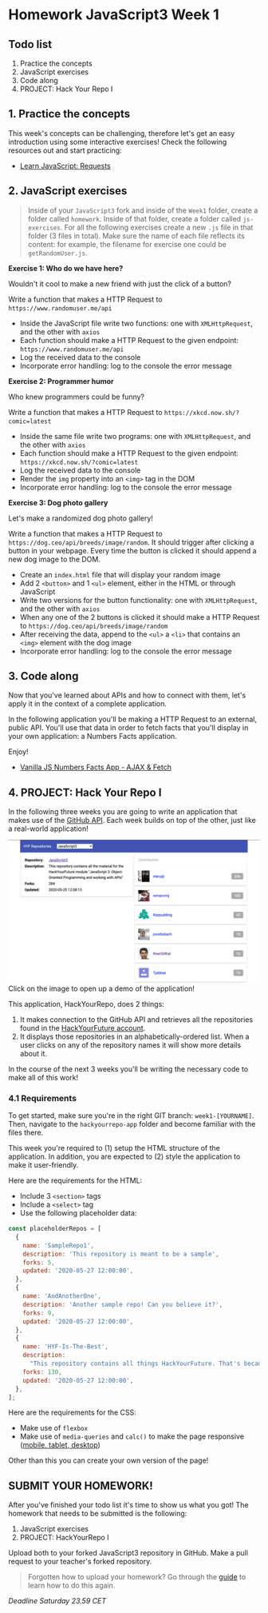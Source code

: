 # Homework JavaScript3 Week 1

## **Todo list**

1. Practice the concepts
2. JavaScript exercises
3. Code along
4. PROJECT: Hack Your Repo I

## **1. Practice the concepts**

This week's concepts can be challenging, therefore let's get an easy introduction using some interactive exercises! Check the following resources out and start practicing:

- [Learn JavaScript: Requests](https://www.codecademy.com/learn/introduction-to-javascript/modules/intermediate-javascript-requests)

## **2. JavaScript exercises**

> Inside of your `JavaScript3` fork and inside of the `Week1` folder, create a folder called `homework`. Inside of that folder, create a folder called `js-exercises`. For all the following exercises create a new `.js` file in that folder (3 files in total). Make sure the name of each file reflects its content: for example, the filename for exercise one could be `getRandomUser.js`.

**Exercise 1: Who do we have here?**

Wouldn't it cool to make a new friend with just the click of a button?

Write a function that makes a HTTP Request to `https://www.randomuser.me/api`

- Inside the JavaScript file write two functions: one with `XMLHttpRequest`, and the other with `axios`
- Each function should make a HTTP Request to the given endpoint: `https://www.randomuser.me/api`
- Log the received data to the console
- Incorporate error handling: log to the console the error message

**Exercise 2: Programmer humor**

Who knew programmers could be funny?

Write a function that makes a HTTP Request to `https://xkcd.now.sh/?comic=latest`

- Inside the same file write two programs: one with `XMLHttpRequest`, and the other with `axios`
- Each function should make a HTTP Request to the given endpoint: `https://xkcd.now.sh/?comic=latest`
- Log the received data to the console
- Render the `img` property into an `<img>` tag in the DOM
- Incorporate error handling: log to the console the error message

**Exercise 3: Dog photo gallery**

Let's make a randomized dog photo gallery!

Write a function that makes a HTTP Request to `https://dog.ceo/api/breeds/image/random`. It should trigger after clicking a button in your webpage. Every time the button is clicked it should append a new dog image to the DOM.

- Create an `index.html` file that will display your random image
- Add 2 `<button>` and 1 `<ul>` element, either in the HTML or through JavaScript
- Write two versions for the button functionality: one with `XMLHttpRequest`, and the other with `axios`
- When any one of the 2 buttons is clicked it should make a HTTP Request to `https://dog.ceo/api/breeds/image/random`
- After receiving the data, append to the `<ul>` a `<li>` that contains an `<img>` element with the dog image
- Incorporate error handling: log to the console the error message

## **3. Code along**

Now that you've learned about APIs and how to connect with them, let's apply it in the context of a complete application.

In the following application you'll be making a HTTP Request to an external, public API. You'll use that data in order to fetch facts that you'll display in your own application: a Numbers Facts application.

Enjoy!

- [Vanilla JS Numbers Facts App - AJAX & Fetch](https://www.youtube.com/watch?v=tUE2Nic21BA)

## **4. PROJECT: Hack Your Repo I**

In the following three weeks you are going to write an application that makes use of the [GitHub API](https://developer.github.com/v3/guides/getting-started/). Each week builds on top of the other, just like a real-world application!

[![UI Example](./assets/hyf-github.png)](https://js3-spa.herokuapp.com/)
Click on the image to open up a demo of the application!

This application, HackYourRepo, does 2 things:

1. It makes connection to the GitHub API and retrieves all the repositories found in the [HackYourFuture account](https://www.github.com/hackyourfuture).
2. It displays those repositories in an alphabetically-ordered list. When a user clicks on any of the repository names it will show more details about it.

In the course of the next 3 weeks you'll be writing the necessary code to make all of this work!

### 4.1 Requirements

To get started, make sure you're in the right GIT branch: `week1-[YOURNAME]`. Then, navigate to the `hackyourrepo-app` folder and become familiar with the files there.

This week you're required to (1) setup the HTML structure of the application. In addition, you are expected to (2) style the application to make it user-friendly.

Here are the requirements for the HTML:

- Include 3 `<section>` tags
- Include a `<select>` tag
- Use the following placeholder data:

```js
const placeholderRepos = [
  {
    name: 'SampleRepo1',
    description: 'This repository is meant to be a sample',
    forks: 5,
    updated: '2020-05-27 12:00:00',
  },
  {
    name: 'AndAnotherOne',
    description: 'Another sample repo! Can you believe it?',
    forks: 9,
    updated: '2020-05-27 12:00:00',
  },
  {
    name: 'HYF-Is-The-Best',
    description:
      "This repository contains all things HackYourFuture. That's because HYF is amazing!!!!",
    forks: 130,
    updated: '2020-05-27 12:00:00',
  },
];
```

Here are the requirements for the CSS:

- Make use of `flexbox`
- Make use of `media-queries` and `calc()` to make the page responsive ([mobile, tablet, desktop](https://tinyurl.com/yc5zmste))

Other than this you can create your own version of the page!

## **SUBMIT YOUR HOMEWORK!**

After you've finished your todo list it's time to show us what you got! The homework that needs to be submitted is the following:

1. JavaScript exercises
2. PROJECT: HackYourRepo I

Upload both to your forked JavaScript3 repository in GitHub. Make a pull request to your teacher's forked repository.

> Forgotten how to upload your homework? Go through the [guide](../hand-in-homework-guide.md) to learn how to do this again.

_Deadline Saturday 23.59 CET_

